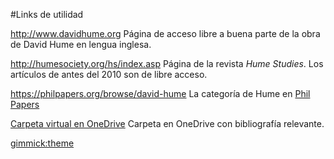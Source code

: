 #Links de utilidad

http://www.davidhume.org
Página de acceso libre a buena parte de la obra de David Hume en lengua inglesa. 

http://humesociety.org/hs/index.asp
Página de la revista *Hume Studies*. Los artículos de antes del 2010 son de libre acceso. 

https://philpapers.org/browse/david-hume
La categoría de Hume en [Phil Papers](http://philpapers.org/)

[Carpeta virtual en OneDrive](https://unisabanaedu-my.sharepoint.com/personal/juanesse_unisabana_edu_co/Documents/Hume?csf=1&e=upV0MK)
Carpeta en OneDrive con bibliografía relevante.

[gimmick:theme](united)
